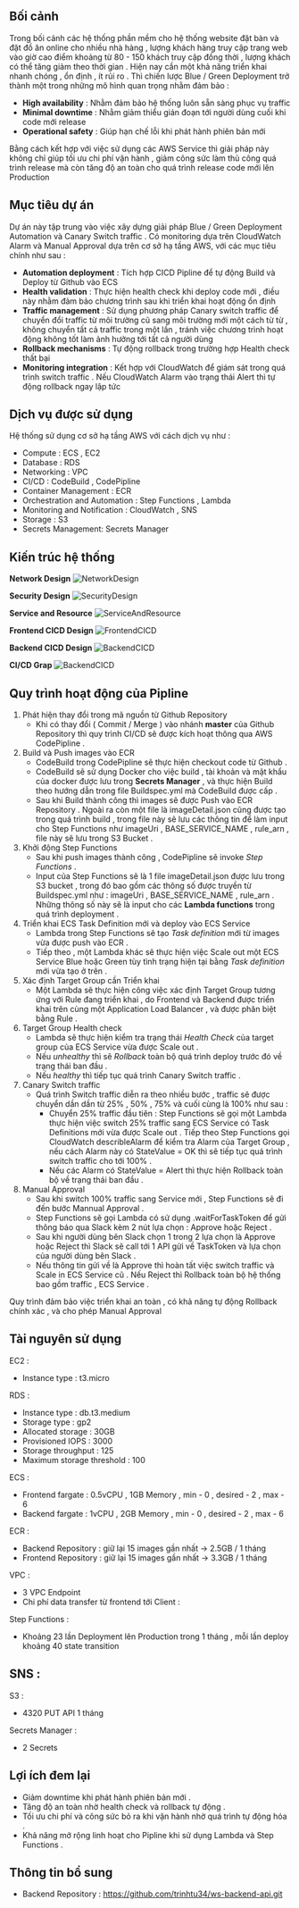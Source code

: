 ## Bối cảnh 
 
Trong bối cảnh các hệ thống phần mềm cho hệ thống website đặt bàn và đặt đồ ăn online cho nhiều nhà hàng , lượng khách hàng truy cập trang web vào giờ cao điểm khoảng từ 80 - 150 khách truy cập đồng thời , lượng khách có thể tăng giảm theo thời gian . Hiện nay cần một khả năng triển khai nhanh chóng , ổn định , ít rủi ro . Thì chiến lược Blue / Green Deployment trở thành một trong những mô hình quan trọng nhằm đảm bảo : 

- **High availability** : Nhằm đảm bảo hệ thống luôn sẵn sàng phục vụ traffic 
- **Minimal downtime** : Nhằm giảm thiểu gián đoạn tới người dùng cuối khi code mới release
- **Operational safety** : Giúp hạn chế lỗi khi phát hành phiên bản mới 

Bằng cách kết hợp với việc sử dụng các AWS Service thì giải pháp này không chỉ giúp tối ưu chi phí vận hành , giảm công sức làm thủ công quá trình release mà còn tăng độ an toàn cho quá trình release code mới lên Production 

## Mục tiêu dự án

Dự án này tập trung vào việc xây dựng giải pháp Blue / Green Deployment Automation và Canary Switch traffic . Có monitoring dựa trên CloudWatch Alarm và Manual Approval dựa trên cơ sở hạ tầng AWS, với các mục tiêu chính như sau : 

- **Automation deployment** : Tích hợp CICD Pipline để tự động Build và Deploy từ Github vào ECS
- **Health validation** : Thực hiện health check khi deploy code mới , điều này nhằm đảm bảo chương trình sau khi triển khai hoạt động ổn định 
- **Traffic management** : Sử dụng phương pháp Canary switch traffic để chuyển đổi traffic từ môi trường cũ sang môi trường mới một cách từ từ , không chuyển tất cả traffic trong một lần , tránh việc chương trình hoạt động không tốt làm ảnh hưởng tới tất cả người dùng 
- **Rollback mechanisms** : Tự động rollback trong trường hợp Health check thất bại 
- **Monitoring integration** : Kết hợp với CloudWatch để giám sát trong quá trình switch traffic . Nếu CloudWatch Alarm vào trạng thái Alert thì tự động rollback ngay lập tức 

## Dịch vụ được sử dụng 

Hệ thống sử dụng cơ sở hạ tầng AWS với cách dịch vụ như : 

- Compute : ECS , EC2
- Database : RDS
- Networking : VPC
- CI/CD : CodeBuild , CodePipline
- Container Management : ECR 
- Orchestration and Automation : Step Functions , Lambda 
- Monitoring and Notification : CloudWatch , SNS 
- Storage : S3
- Secrets Management: Secrets Manager 


## Kiến trúc hệ thống
**Network Design**
![NetworkDesign](/images/WS1_NetworkDesign.png)

**Security Design**
![SecurityDesign](/images/WS1-SecurityDesign.png)

**Service and Resource**
![ServiceAndResource](/images/WS1_Service_And_Resource.png)

**Frontend CICD Design**
![FrontendCICD](/images/WS1_CICD_Design.png)

**Backend CICD Design**
![BackendCICD](/images/WS1_CICD_Backend.png)

**CI/CD Grap**
![BackendCICD](/images/stepfunctions_graph.png)

## Quy trình hoạt động của Pipline

1. Phát hiện thay đổi trong mã nguồn từ Github Repository 
    - Khi có thay đổi ( Commit / Merge ) vào nhánh **master** của Github Repository thì quy trình CI/CD sẽ được kích hoạt thông qua AWS CodePipline .
2. Build và Push images vào ECR
    - CodeBuild trong CodePipline sẽ thực hiện checkout code từ Github .
    - CodeBuild sẽ sử dụng Docker cho việc build , tài khoản và mật khẩu của docker được lưu trong **Secrets Manager** , và thực hiện Build theo hướng dẫn trong file Buildspec.yml mà CodeBuild được cấp .
    - Sau khi Build thành công thì images sẽ được Push vào ECR Repository . Ngoài ra còn một file là imageDetail.json cũng được tạo trong quá trình build , trong file này sẽ lưu các thông tin để làm input cho Step Functions như imageUri , BASE_SERVICE_NAME , rule_arn , file này sẽ lưu trong S3 Bucket .
3. Khởi động Step Functions 
    - Sau khi push images thành công , CodePipline sẽ invoke _Step Functions_ .
    - Input của Step Functions sẽ là 1 file imageDetail.json được lưu trong S3 bucket , trong đó bao gồm các thông số được truyền từ Buildspec.yml như : imageUri , BASE_SERVICE_NAME , rule_arn . Những thông số này sẽ là input cho các **Lambda functions** trong quá trình deployment .
4. Triển khai ECS Task Definition mới và deploy vào ECS Service 
    - Lambda trong Step Functions sẽ tạo _Task definition_ mới từ images vừa được push vào ECR .
    - Tiếp theo , một Lambda khác sẽ thực hiện việc Scale out một ECS Service Blue hoặc Green tùy tình trạng hiện tại bằng _Task definition_ mới vừa tạo ở trên .
5. Xác định Target Group cần Triển khai 
    - Một Lambda sẽ thực hiện công việc xác định Target Group tương ứng với Rule đang triển khai , do Frontend và Backend được triển khai trên cùng một Application Load Balancer , và được phân biệt bằng Rule . 
6. Target Group Health check
    - Lambda sẽ thực hiện kiểm tra trạng thái _Health Check_ của target group của ECS Service vừa được Scale out .
    - Nếu _unhealthy_ thì sẽ _Rollback_ toàn bộ quá trình deploy trước đó về trạng thái ban đầu .
    - Nếu _healthy_ thì tiếp tục quá trình Canary Switch traffic .
7. Canary Switch traffic 
    - Quá trình Switch traffic diễn ra theo nhiều bước , traffic sẽ được chuyển dần dần từ 25% , 50% , 75% và cuối cùng là 100% như sau : 
        - Chuyển 25% traffic đầu tiên : Step Functions sẽ gọi một Lambda thực hiện việc switch 25% traffic sang ECS Service có Task Definitions mới vừa được Scale out . Tiếp theo Step Functions gọi CloudWatch describleAlarm để kiểm tra Alarm của Target Group , nếu cách Alarm này có StateValue = OK thì sẽ tiếp tục quá trình switch traffic cho tới 100% .
        - Nếu các Alarm có StateValue = Alert thì thực hiện Rollback toàn bộ về trạng thái ban đầu .
8. Manual Approval 
    - Sau khi switch 100% traffic sang Service mới , Step Functions sẽ đi đến bước Mannual Approval .
    - Step Functions sẽ gọi Lambda có sử dụng .waitForTaskToken để gửi thông báo qua Slack kèm 2 nút lựa chọn : Approve hoặc Reject .
    - Sau khi người dùng bên Slack chọn 1 trong 2 lựa chọn là Approve hoặc Reject thì Slack sẽ call tới 1 API gửi về TaskToken và lựa chọn của người dùng bên Slack .
    - Nếu thông tin gửi về là Approve thì hoàn tất việc switch traffic và Scale in ECS Service cũ . Nếu Reject thì Rollback toàn bộ hệ thống bao gồm traffic , ECS Service .

Quy trình đảm bảo việc triển khai an toàn , có khả năng tự động Rollback chính xác , và cho phép Manual Approval 

## Tài nguyên sử dụng 

EC2 : 
- Instance type : t3.micro

RDS :
- Instance type : db.t3.medium
- Storage type : gp2
- Allocated storage : 30GB
- Provisioned IOPS : 3000
- Storage throughput : 125
- Maximum storage threshold : 100

ECS : 
- Frontend fargate : 0.5vCPU , 1GB Memory , min - 0 , desired - 2 , max - 6
- Backend fargate : 1vCPU , 2GB Memory , min - 0 , desired - 2 , max - 6

ECR :
- Backend Repository : giữ lại 15 images gần nhất -> 2.5GB / 1 tháng
- Frontend Repository : giữ lại 15 images gần nhất -> 3.3GB / 1 tháng

VPC : 
- 3 VPC Endpoint 
- Chi phí data transfer từ frontend tới Client : 

Step Functions : 
- Khoảng 23 lần Deployment lên Production trong 1 tháng , mỗi lần deploy khoảng 40 state transition

SNS :
- 

S3 :
- 4320 PUT API 1 tháng 

Secrets Manager :
- 2 Secrets 


## Lợi ích đem lại 

- Giảm downtime khi phát hành phiên bản mới .
- Tăng độ an toàn nhờ health check và rollback tự động .
- Tối ưu chi phí và công sức bỏ ra khi vận hành nhờ quá trình tự động hóa .
- Khả năng mở rộng linh hoạt cho Pipline khi sử dụng Lambda và Step Functions .

## Thông tin bổ sung 

- Backend Repository : https://github.com/trinhtu34/ws-backend-api.git
